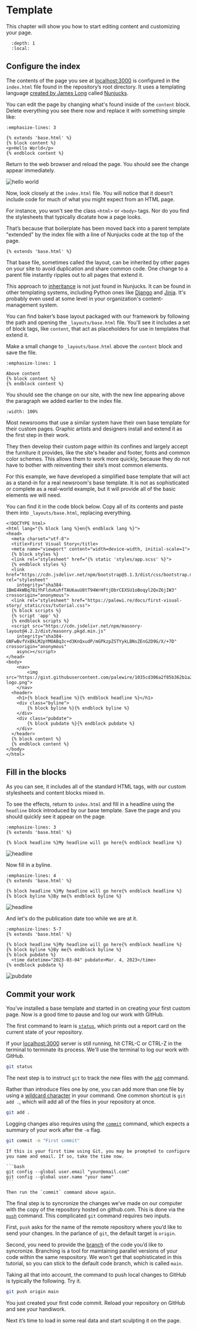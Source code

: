 ```{include} _templates/nav.html

```

# Template

This chapter will show you how to start editing content and customizing your page.

```{contents} Sections
  :depth: 1
  :local:
```

## Configure the index

The contents of the page you see at [localhost:3000](https://localhost:3000) is configured in the `index.html` file found in the repository’s root directory. It uses a templating language [created by James Long](https://archive.jlongster.com/Introducing-Nunjucks,-a-Better-Javascript-Templating-System) called [Nunjucks](https://mozilla.github.io/nunjucks/).

You can edit the page by changing what's found inside of the `content` block. Delete everything you see there now and replace it with something simple like:

```{code-block} jinja
:emphasize-lines: 3

{% extends 'base.html' %}
{% block content %}
<p>Hello World</p>
{% endblock content %}
```

Return to the web browser and reload the page. You should see the change appear immediately.

![hello world](_static/hello-world.png)

Now, look closely at the `index.html` file. You will notice that it doesn't include code for much of what you might expect from an HTML page.

For instance, you won't see the class `<html>` or `<body>` tags. Nor do you find the stylesheets that typically dicatate how a page looks.

That’s because that boilerplate has been moved back into a parent template "extended" by the index file with a line of Nunjucks code at the top of the page.

```jinja
{% extends 'base.html' %}
```

That base file, sometimes called the layout, can be inherited by other pages on your site to avoid duplication and share common code. One change to a parent file instantly ripples out to all pages that extend it.

This approach to [inheritance](<https://en.wikipedia.org/wiki/Inheritance_(object-oriented_programming)>) is not just found in Nunjucks. It can be found in other templating systems, including Python ones like [Django](https://docs.djangoproject.com/en/1.7/topics/templates/) and [Jinja](http://jinja.pocoo.org). It's probably even used at some level in your organization's content-management system.

You can find baker’s base layout packaged with our framework by following the path and opening the `_layouts/base.html` file. You'll see it includes a set of block tags, like `content`, that act as placeholders for use in templates that extend it.

Make a small change to `_layouts/base.html` above the `content` block and save the file.

```{code-block} jinja
:emphasize-lines: 1

Above content
{% block content %}
{% endblock content %}
```

You should see the change on our site, with the new line appearing above the paragraph we added earlier to the index file.

```{image} _static/above-content.png
:width: 100%
```

Most newsrooms that use a similar system have their own base template for their custom pages. Graphic artists and designers install and extend it as the first step in their work.

They then develop their custom page within its confines and largely accept the furniture it provides, like the site's header and footer, fonts and common color schemes. This allows them to work more quickly, because they do not have to bother with reinventing their site’s most common elements.

For this example, we have developed a simplified base template that will act as a stand-in for a real newsroom's base template. It is not as sophisticated or complete as a real-world example, but it will provide all of the basic elements we will need.

You can find it in the code block below. Copy all of its contents and paste them into `_layouts/base.html`, replacing everything.

```jinja
<!DOCTYPE html>
<html lang="{% block lang %}en{% endblock lang %}">
<head>
  <meta charset="utf-8">
  <title>First Visual Story</title>
  <meta name="viewport" content="width=device-width, initial-scale=1">
  {% block styles %}
  <link rel="stylesheet" href="{% static 'styles/app.scss' %}">
  {% endblock styles %}
  <link href="https://cdn.jsdelivr.net/npm/bootstrap@5.1.3/dist/css/bootstrap.min.css" rel="stylesheet"
    integrity="sha384-1BmE4kWBq78iYhFldvKuhfTAU6auU8tT94WrHftjDbrCEXSU1oBoqyl2QvZ6jIW3" crossorigin="anonymous">
  <link rel="stylesheet" href="https://palewi.re/docs/first-visual-story/_static/css/tutorial.css">
  {% block scripts %}
  {% script 'app' %}
  {% endblock scripts %}
  <script src="https://cdn.jsdelivr.net/npm/masonry-layout@4.2.2/dist/masonry.pkgd.min.js"
    integrity="sha384-GNFwBvfVxBkLMJpYMOABq3c+d3KnQxudP/mGPkzpZSTYykLBNsZEnG2D9G/X/+7D" crossorigin="anonymous"
    async></script>
</head>
<body>
    <nav>
        <img src="https://gist.githubusercontent.com/palewire/1035cd306a2f85b362b1a20ce315b8eb/raw/7c999fc46dbfe52f0e2ff81e09cca50198366c4c/ire-logo.png">
    </nav>
  <header>
    <h1>{% block headline %}{% endblock headline %}</h1>
    <div class="byline">
        {% block byline %}{% endblock byline %}
    </div>
    <div class="pubdate">
        {% block pubdate %}{% endblock pubdate %}
    </div>
  </header>
  {% block content %}
  {% endblock content %}
</body>
</html>
```

## Fill in the blocks

As you can see, it includes all of the standard HTML tags, with our custom stylesheets and content blocks mixed in.

To see the effects, return to `index.html` and fill in a headline using the `headline` block introduced by our base template. Save the page and you should quickly see it appear on the page.

```{code-block} jinja
:emphasize-lines: 3
{% extends 'base.html' %}

{% block headline %}My headline will go here{% endblock headline %}
```

![headline](_static/headline.png)

Now fill in a byline.

```{code-block} jinja
:emphasize-lines: 4
{% extends 'base.html' %}

{% block headline %}My headline will go here{% endblock headline %}
{% block byline %}By me{% endblock byline %}
```

![headline](_static/byline.png)

And let's do the publication date too while we are at it.

```{code-block} jinja
:emphasize-lines: 5-7
{% extends 'base.html' %}

{% block headline %}My headline will go here{% endblock headline %}
{% block byline %}By me{% endblock byline %}
{% block pubdate %}
  <time datetime="2023-03-04" pubdate>Mar. 4, 2023</time>
{% endblock pubdate %}
```

![pubdate](_static/pubdate.png)

## Commit your work

You’ve installed a base template and started in on creating your first custom page. Now is a good time to pause and log our work with GitHub.

The first command to learn is [`status`](https://git-scm.com/docs/git-status), which prints out a report card on the current state of your repository.

If your [localhost:3000](https://localhost:3000) server is still running, hit CTRL-C or CTRL-Z in the terminal to terminate its process. We'll use the terminal to log our work with GitHub.

```bash
git status
```

The next step is to instruct `git` to track the new files with the [`add`](https://git-scm.com/docs/git-add) command.

Rather than introduce files one by one, you can add more than one file by using a [wildcard character](https://en.wikipedia.org/wiki/Wildcard_character) in your command. One common shortcut is `git add .`, which will add all of the files in your repository at once.

```bash
git add .
```

Logging changes also requires using the [`commit`](https://git-scm.com/docs/git-commit) command, which expects a summary of your work after the `-m` flag.

```bash
git commit -m "First commit"
```

````{warning}
If this is your first time using Git, you may be prompted to configure you name and email. If so, take the time now.

```bash
git config --global user.email "your@email.com"
git config --global user.name "your name"
```

Then run the `commit` command above again.
````

The final step is to syncronize the changes we’ve made on our computer with the copy of the repository hosted on github.com. This is done via the [`push`](https://git-scm.com/docs/git-push) command. This complicated `git` command requires two inputs.

First, `push` asks for the name of the remote repository where you’d like to send your changes. In the parlance of `git`, the default target is `origin`.

Second, you need to provide the [branch](<https://en.wikipedia.org/wiki/Branching_(version_control)>) of the code you’d like to syncronize. Branching is a tool for maintaining parallel versions of your code within the same respository. We won't get that sophisticated in this tutorial, so you can stick to the default code branch, which is called `main`.

Taking all that into account, the command to push local changes to GitHub is typically the following. Try it.

```bash
git push origin main
```

You just created your first code commit. Reload your repository on GitHub and see your handiwork.

Next it’s time to load in some real data and start sculpting it on the page.
